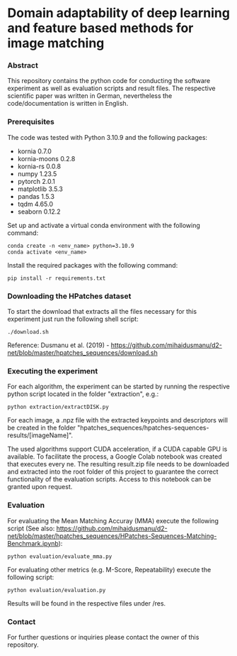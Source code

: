 # Domain adaptability of deep learning and feature based methods for image matching

### Abstract
This repository contains the python code for conducting the software experiment as well as evaluation scripts and result files.
The respective scientific paper was written in German, nevertheless the code/documentation is written in English. 

### Prerequisites
The code was tested with Python 3.10.9 and the following packages:
* kornia 0.7.0
* kornia-moons 0.2.8
* kornia-rs 0.0.8
* numpy 1.23.5
* pytorch 2.0.1
* matplotlib 3.5.3
* pandas 1.5.3
* tqdm 4.65.0
* seaborn 0.12.2

Set up and activate a virtual conda environment with the following command:
```
conda create -n <env_name> python=3.10.9
conda activate <env_name>
```
Install the required packages with the following command:
```
pip install -r requirements.txt
```

### Downloading the HPatches dataset
To start the download that extracts all the files necessary for this experiment just run the following shell script:
```
./download.sh
```
Reference: Dusmanu et al. (2019) - https://github.com/mihaidusmanu/d2-net/blob/master/hpatches_sequences/download.sh

### Executing the experiment
For each algorithm, the experiment can be started by running the respective python script located in the folder "extraction", e.g.:
```
python extraction/extractDISK.py
```
For each image, a .npz file with the extracted keypoints and descriptors will be created in the folder "hpatches_sequences/hpatches-sequences-results/[imageName]".


The used algorithms support CUDA acceleration, if a CUDA capable GPU is available. To facilitate the process, a Google Colab notebook was created that executes every ne. The resulting result.zip file needs to be downloaded and extracted into the root folder of this project to guarantee the correct functionality of the evaluation scripts. Access to this notebook can be granted upon request.

### Evaluation
For evaluating the Mean Matching Accuray (MMA) execute the following script (See also: https://github.com/mihaidusmanu/d2-net/blob/master/hpatches_sequences/HPatches-Sequences-Matching-Benchmark.ipynb):
```
python evaluation/evaluate_mma.py
```

For evaluating other metrics (e.g. M-Score, Repeatability) execute the following script:
```
python evaluation/evaluation.py
```
Results will be found in the respective files under /res.

### Contact
For further questions or inquiries please contact the owner of this repository.


